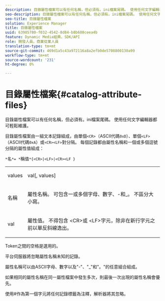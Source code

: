 ```yaml
---
description: 目錄屬性檔案可以有任何名稱，但必須有。ini檔案尾碼。 使用任何文字編輯器都可輕鬆維護。
seo-description: 目錄屬性檔案可以有任何名稱，但必須有。ini檔案尾碼。 使用任何文字編輯器都可輕鬆維護。
seo-title: 目錄屬性檔案
solution: Experience Manager
title: 目錄屬性檔案
uuid: 63985780-f032-4542-8d84-b8b608ceea4b
feature: Dynamic Media經典，SDK/API
role: 開發人員，商業從業人員
translation-type: tm+mt
source-git-commit: 469d1a5c43a972116a8a2efb0de5708800130a99
workflow-type: tm+mt
source-wordcount: '231'
ht-degree: 0%

---
```



# 目錄屬性檔案{#catalog-attribute-files}

目錄屬性檔案可以有任何名稱，但必須有。ini檔案尾碼。 使用任何文字編輯器都可輕鬆維護。

目錄屬性檔案由一組文本記錄組成，由單個`<CR>`（ASCII代碼`0xD`）、單個`<LF>`（ASCII代碼`0xA`）或`<CR><LF>`對分隔。 每個記錄都由屬性名稱和一個或多個逗號分隔的屬性值組成：

`*`名`*= *`稱值`*{<CR>|<LF>|<CR><LF }`

<table id="simpletable_0F879121670046AE9414298725961303"> 
 <tr class="strow"> 
  <td class="stentry"> <p><span class="varname"> values</span> </p> </td> 
  <td class="stentry"> <p><span class="codeph"> <span class="varname"> val</span>[,<span class="varname"> values</span>]</span> </p> </td> 
 </tr> 
 <tr class="strow"> 
  <td class="stentry"> <p><span class="varname"> 名稱</span> </p> </td> 
  <td class="stentry"> <p>屬性名稱。 可包含一或多個字母、數字、-和_。 不區分大小寫。 </p></td> 
 </tr> 
 <tr class="strow"> 
  <td class="stentry"> <p><span class="varname"> val</span> </p></td> 
  <td class="stentry"> <p>屬性值。 不得包含<span class="codeph"> &lt;CR&gt;</span>或<span class="codeph"> &lt;LF&gt;</span>字元，除非在新行字元之前以單反斜線逸出。 </p></td> 
 </tr> 
</table>

Token之間的空格是選用的。

平台伺服器將忽略屬性名稱未知的記錄。

屬性名稱可以由ASCII字母、數字以及&quot;-&quot;、&quot;_&quot;和&quot;。&quot;的任意組合組成。

如果相同的屬性名稱在同一屬性檔案中發生多次，則最後一次出現的屬性名稱會優先。

使用#作為第一個字元將任何記錄標籤為注釋，解析器將其忽略。
